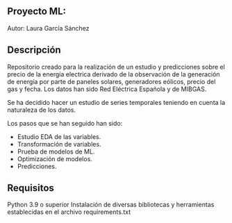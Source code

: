 ## Proyecto ML: 

Autor: Laura García Sánchez

## Descripción

Repositorio creado para la realización de un estudio  y predicciones sobre el precio de la energía electrica derivado de la observación de la generación de energía por parte de paneles solares, generadores eólicos, precio del gas y fecha. Los datos han sido Red Eléctrica Española y de MIBGAS.

Se ha decidido hacer un estudio de series temporales teniendo en cuenta la naturaleza de los datos. 

Los pasos que se han seguido han sido:
- Estudio EDA de las variables.
- Transformación de variables.
- Prueba de modelos de ML.
- Optimización de modelos.
- Predicciones.



## Requisitos

Python 3.9 o superior
Instalación de diversas bibliotecas y herramientas establecidas en el archivo requirements.txt
